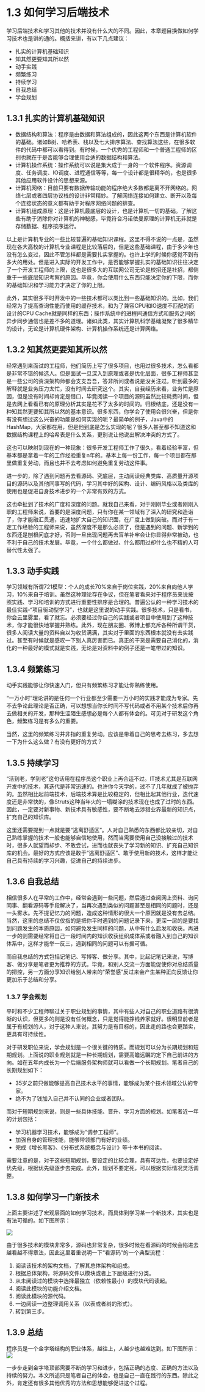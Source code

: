 # 1.3 如何学习后端技术

学习后端技术和学习其他的技术并没有什么大的不同。因此，本章题目换做如何学习技术也是讲的通的。概括来讲，有以下几点建议：

- 扎实的计算机基础知识
- 知其然更要知其所以然
- 动手实践
- 频繁练习
- 持续学习
- 自我总结
- 学会规划

## 1.3.1 扎实的计算机基础知识

- 数据结构和算法：程序是由数据和算法组成的，因此这两个东西是计算机软件的基础。诸如B树、哈希表、栈以及七大排序算法、查找算法这些，在很多软件的代码中都可以看得到。有时候，一个优秀的工程师和一个普通工程师的区别也就在于是否能够合理使用合适的数据结构和算法。
- 计算机操作系统：操作系统可以说是集大成于一身的一个软件程序。资源调度、任务调度、IO调度、进程通信等等，每一个设计都是很精华的，也是很多其他应用软件设计的思想来源。
- 计算机网络：目前只要有数据传输功能的程序绝大多数都是离不开网络的。网络七层或者四层协议栈的设计非常精妙。了解网络连接如何建立、断开以及每个连接状态的意义都有助于对程序网络问题的排查。
- 计算机组成原理：这是计算机最底层的设计，也是计算机一切的基础。了解这些有助于消除你对计算机的神秘感，毕竟符合冯诺依曼原理的计算机无非就是存储数据、程序按序运行。

以上是计算机专业的一些比较普遍的基础知识课程。这里不得不说的一点是，虽然现在各大高校的计算机专业课程是比较落后的，但是这些基础课程，由于多少年也没有怎么变过，因此不管怎样都是需要扎实掌握的。也许上学的时候你感觉不到有多大的用处。但是进入实际的开发工作中，是否能够掌握扎实的基础知识往往决定了一个开发工程师的上限，这也是很多大的互联网公司无论是校招还是社招，都侧重于一些底层知识考察的原因。毕竟，你会使用什么东西只能决定你的下限，而你的基础知识和学习能力才决定了你的上限。

此外，其实很多平时开发中的一些技术都可以类比到一些基础知识的。比如，我们经常为了提高查询性能而使用的缓存技术，和为了兼容CPU和IO速度不匹配的而设计的CPU Cache就是同样的东西；操作系统中的进程间通信方式和服务之间的异步同步通信也是差不多的道理。诸如此类，其实计算机科学基础凝聚了很多精华的设计，无论是计算机硬件架构、计算机操作系统还是计算网络。

## 1.3.2 知其然更要知其所以然

经常遇到来面试的工程师，他们简历上写了很多项目，也用过很多技术，怎么看都是非常不错的候选人。但是面试一旦深入到原理或者是优化层面，很多工程师甚至是一些公司的资深架构师都会支支吾吾，答非所问或者说是没关注过。听到最多的解释就是业务压力太忙，没有时间去研究这个。其实，自我经历来看，业务忙是原因，但是没有时间却肯定是借口，毕竟阅读一个项目的源码虽然比较耗费时间，但是去网上看看已有的原理分析其实是花不了太多的时间的。归根结底，还是没有一种知其然更要知其所以然的基本意识。很多东西，你学会了使用会很兴奋，但是你有没有想过这么兴奋的功能是如何实现的呢？最简单的例子，Java中的HashMap，大家都在用，但是他到底是怎么实现的呢？很多人甚至都不知道这和数据结构课程上的哈希表是什么关系，更别说让他说出解决冲突的方式了。

这也可以映射到现在的一种现象：很多开发工程师工作了很久，看着经验丰富，但基本都是拿着一年的工作经验重复n年的。基本上每一份工作，每一个项目都在那里做重复劳动，而且也并不去考虑如何避免重复劳动这件事。

进一步的，除了遇到问题再去看源码、究底层，主动阅读经典类库、高质量开源项目的源码以及其他同事写的代码，学习其中好的架构、设计、编码风格以及类库的使用也是促进自身技术进步的一个非常有效的方式。

这也牵扯到了技术的广度和深度的问题。就我自己来看，对于刚刚毕业或者刚刚入职的工程师来说，首要的是深度问题，只有你在某一领域有了深入的研究和造诣了，你才能融汇贯通，迅速地扩大自己的知识面，在广度上做到突破。而对于有一定工作经验的工程师来说，虽然深度不是那么必须了，但是遇到的问题、新学到的东西还是刨根问底才好，否则一旦出现问题再去盲羊补牢会让你显得非常被动，也不利于自己的技术发展。毕竟，一个什么都做过、什么都用过却什么也不精的人可替代性太强了。

## 1.3.3 动手实践

学习领域有所谓721模型：个人的成长70%来自于岗位实践，20%来自向他人学习，10%来自于培训。虽然这种理论存在争议，但在笔者看来对于程序员来说按照实践、学习和培训的方式进行重要性排序是合理的。普遍公认的一种学习技术的最佳实践-“项目驱动型学习”，也就是这里说的动手实践。很多技术，只是看书，你会云里雾里，看了就忘。必须要经过你自己的实践或者项目中使用到了这种技术，你才能很快地掌握并熟练。此外，现在朋友圈、微博上都充斥各种所谓干货，很多人阅读大量的资料自以为收货满满，其实对于里面的东西根本就没有去实践过。甚至有时候就是感叹一下别人真厉害而已。真正的干货是需要自己消化的，消化的一种最好的模式就是实践，无论是对资料中的例子还是一笔带过的知识。

## 1.3.4 频繁练习

动手实践能够让你快速入门，但只有频繁练习才能让你熟练使用。

“一万小时”理论讲的是任何一个行业都至少需要一万小时的实践才能成为专家。先不去争论此理论是否正确，可以想想当你长时间不写代码或者不用某个技术后你再去做相关的开发，那种生涩陌生感想必是每个人都有体会的。可见对于研发这个角色，频繁练习是有多么的重要。

当然，这里的频繁练习并非指的重复劳动。应该是带着自己的思考去练习，多去想一下为什么这么做？有没有更好的方式？

## 1.3.5 持续学习

“活到老，学到老”这句话用在程序员这个职业上再合适不过。IT技术尤其是互联网开发中的技术，其迭代是非常迅速的。也许你今天学的，过不了几年就成了被抛弃的。虽然相比起前端技术，后端技术算是比较稳定的，但相比起其他行业，迭代速度还是非常快的，像Struts这种当年火的一塌糊涂的技术现在也成了过时的东西。因此，一定要对新事物、新技术具有敏感性，要不断地去涉猎业界最新的知识点，扩充自己的知识库。

这里还需要提到一点就是要“逃离舒适区”。人对自己熟悉的东西都比较亲切，对自己熟练掌握的技术一般也能够自信地使用，然而当需要使用自己没接触过的技术时，很多人就望而却步、不敢尝试，进而也就丧失了学习新的知识、扩充自己知识库的机会。最好的方式应该是敢于“逃离舒适区”、敢于使用新的技术，这样才能让自己具有持续的学习兴趣，促进自己的持续进步。

## 1.3.6 自我总结

相信很多人在平常的工作中，经常会遇到一些问题，然后通过查阅网上资料、询问同事、翻看源码等手段解决了，当再次遇到类似的问题甚至是相同的问题时，还是一头雾水。先不提记忆力的问题，造成这种情形的很大一个原因就是没有去总结。当然，这里的总结不仅仅指的是把你平时遇到的问题记录下来，更深一层的是要找到问题发生的本质原因，如何避免发生同样的问题，从中有什么启发和收获。再进一步的则需要经常将自己一段时间内的知识收获组织成体系或者融入到自己的知识体系中，这样才能举一反三，遇到相同的问题可以有据可循。

而自我总结的方式包括记笔记、写博客、做分享。其中，比起记笔记来说，写博客、做分享是笔者更为推荐的方式。毕竟，和别人交流一方面能促使你对总结质量的把控，另一方面分享知识给别人带来的“荣誉感”反过来会产生某种正向反馈让你更加乐于总结和分享。

### 1.3.7 学会规划

平时和不少工程师聊过关于职业规划的事情，其中有些人对自己的职业道路有很清晰的认识，但更多的则是没有任何概念，只是觉得能挣钱养家就好。很明显前者是属于有规划的人，对于这种人来说，其努力是有目标的，因此走的路也会更踏实，更具有可持续性。

对于研发职位来说，学会规划是一个很关键的特质。而规划可以分为长期规划和短期规划。上面说的职业规划就是一种长期规划，需要高瞻远瞩的定下自己前进的方向。如在五年内成长为一个后端服务架构师就可以看做一个长期规划。笔者自己的长期规划如下：

- 35岁之前只做能够提高自己技术水平的事情，能够成为某个技术领域公认的专家。
- 绝不为了钱加入自己并不认同的企业或者团队。

而对于短期规划来说，则是一些具体技能、晋升、学习方面的规划。如笔者近一年的计划包括：

- 学习机器学习技术，能够成为“调参工程师”。
- 加强自身的管理技能，能够带领部门有好的业绩。
- 完成《增长黑客》、《分布式系统概念与设计》等十本书的阅读。

需要注意的是，对于这些短期规划，要设定的比较合理，具有可达性，也要设定好优先级，根据优先级逐步去完成。此外，规划不要定死，可以根据实际情况灵活调整。

## 1.3.8 如何学习一门新技术

上面主要讲述了宏观层面的如何学习技术，而具体到学习某一个新技术，其实也是有法可循的。如下图所示：

![](media/15127185777816.jpg)

由于很多技术的模块非常多，源码也非常复杂，很多时候在看源码的时候会陷进去越看越不得章法，因此这里着重说明一下“看源码”的一个典型流程：

1. 阅读该技术的架构文档，了解其总体架构和组成。
2. 根据总体架构，将源码文件以模块或者上下层级进行分类。
3. 从未阅读过的模块中选择最独立（依赖性最小）的模块代码读起。
4. 阅读此模块的功能介绍文档。
5. 阅读此模块的源代码。
6. 一边阅读一边整理调用关系（以表或者树的形式）。
7. 转到第三步。

## 1.3.9 总结

程序员是一个金字塔结构的职业体系，越往上，人越少也越难达到。如下图所示：
![](media/15022677629156.jpg)

一步步走到金字塔顶部需要不断的学习和进步，包括正确的态度、正确的方法以及持续的努力。本文所述只是笔者自己的体会，也是自己一直在践行的东西。除此之外，肯定还有很多其他优秀的方法和思想能够促进这个过程。


